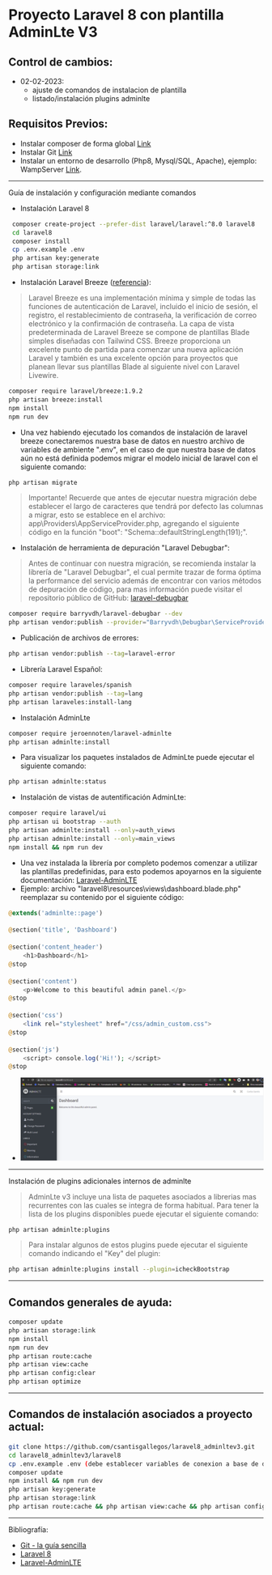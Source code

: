 # Proyecto Laravel 8 con plantilla AdminLte V3

## Control de cambios:
* 02-02-2023: 
  * ajuste de comandos de instalacion de plantilla
  * listado/instalación plugins adminlte
## Requisitos Previos:
* Instalar composer de forma global [Link](https://getcomposer.org/)
* Instalar Git [Link](https://git-scm.com/downloads)
* Instalar un entorno de desarrollo (Php8, Mysql/SQL, Apache), ejemplo: WampServer [Link](https://www.wampserver.com/en/).

----

Guía de instalación y configuración mediante comandos

* Instalación Laravel 8 
```sh
 composer create-project --prefer-dist laravel/laravel:^8.0 laravel8
 cd laravel8
 composer install
 cp .env.example .env
 php artisan key:generate
 php artisan storage:link
```
* Instalación Laravel Breeze ([referencia](https://laravel.com/docs/8.x/starter-kits)): 
> Laravel Breeze es una implementación mínima y simple de todas las funciones de autenticación de Laravel, incluido el inicio de sesión, el registro, el restablecimiento de contraseña, la verificación de correo electrónico y la confirmación de contraseña. La capa de vista predeterminada de Laravel Breeze se compone de plantillas Blade simples diseñadas con Tailwind CSS. Breeze proporciona un excelente punto de partida para comenzar una nueva aplicación Laravel y también es una excelente opción para proyectos que planean llevar sus plantillas Blade al siguiente nivel con Laravel Livewire.

```sh
composer require laravel/breeze:1.9.2
php artisan breeze:install
npm install
npm run dev
```
* Una vez habiendo ejecutado los comandos de instalación de laravel breeze conectaremos nuestra base de datos en nuestro archivo de variables de ambiente ".env", en el caso de que nuestra base de datos aún no está definida podemos migrar el modelo inicial de laravel con el siguiente comando:
```sh
php artisan migrate
```
> Importante! Recuerde que antes de ejecutar nuestra migración debe establecer el largo de caracteres que tendrá por defecto las columnas a migrar, esto se establece en el archivo: app\Providers\AppServiceProvider.php, agregando el siguiente código en la función "boot": "Schema::defaultStringLength(191);".

* Instalación de herramienta de depuración "Laravel Debugbar":
> Antes de continuar con nuestra migración, se recomienda instalar la librería de "Laravel Debugbar", el cual permite trazar de forma óptima la performance del servicio además de encontrar con varios métodos de depuración de código, para mas información puede visitar el repositorio público de GitHub: [laravel-debugbar](https://github.com/barryvdh/laravel-debugbar)
```sh
composer require barryvdh/laravel-debugbar --dev
php artisan vendor:publish --provider="Barryvdh\Debugbar\ServiceProvider"
```
* Publicación de archivos de errores:
```sh
php artisan vendor:publish --tag=laravel-error
```
* Librería Laravel Español:
```sh
composer require laraveles/spanish
php artisan vendor:publish --tag=lang
php artisan laraveles:install-lang
```
* Instalación AdminLte
```sh
composer require jeroennoten/laravel-adminlte
php artisan adminlte:install
```
* Para visualizar los paquetes instalados de AdminLte puede ejecutar el siguiente comando:
```sh
php artisan adminlte:status
```
* Instalación de vistas de autentificación AdminLte:
```sh
composer require laravel/ui
php artisan ui bootstrap --auth
php artisan adminlte:install --only=auth_views
php artisan adminlte:install --only=main_views
npm install && npm run dev
```
* Una vez instalada la librería por completo podemos comenzar a utilizar las plantillas predefinidas, para esto podemos apoyarnos en la siguiente documentación:  [Laravel-AdminLTE](https://github.com/jeroennoten/Laravel-AdminLTE/wiki/Usage)
* Ejemplo: archivo "laravel8\resources\views\dashboard.blade.php" reemplazar su contenido por el siguiente código:
```php
@extends('adminlte::page')

@section('title', 'Dashboard')

@section('content_header')
    <h1>Dashboard</h1>
@stop

@section('content')
    <p>Welcome to this beautiful admin panel.</p>
@stop

@section('css')
    <link rel="stylesheet" href="/css/admin_custom.css">
@stop

@section('js')
    <script> console.log('Hi!'); </script>
@stop
```
* ![N|Solid](img/dashboard.png)
----

Instalación de plugins adicionales internos de adminlte

> AdminLte v3 incluye una lista de paquetes asociados a librerias mas recurrentes con las cuales se integra de forma habitual.
> Para tener la lista de los plugins disponibles puede ejecutar el siguiente comando:

```sh
php artisan adminlte:plugins
```

> Para instalar algunos de estos plugins puede ejecutar el siguiente comando indicando el "Key" del plugin:
```sh
php artisan adminlte:plugins install --plugin=icheckBootstrap
```
---
## Comandos generales de ayuda:

```sh
composer update
php artisan storage:link
npm install
npm run dev
php artisan route:cache 
php artisan view:cache 
php artisan config:clear
php artisan optimize
```
---
## Comandos de instalación asociados a proyecto actual:
```sh
git clone https://github.com/csantisgallegos/laravel8_adminltev3.git
cd laravel8_adminltev3/laravel8
cp .env.example .env (debe establecer variables de conexion a base de datos)
composer update
npm install && npm run dev
php artisan key:generate
php artisan storage:link
php artisan route:cache && php artisan view:cache && php artisan config:clear && php artisan optimize
```
---
Bibliografía:
* [Git - la guía sencilla](http://rogerdudler.github.io/git-guide/index.es.html)
* [Laravel 8](https://laravel.com/docs/8.x)
* [Laravel-AdminLTE](https://github.com/jeroennoten/Laravel-AdminLTE)




